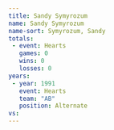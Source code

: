 ```yaml
---
title: Sandy Symyrozum
name: Sandy Symyrozum
name-sort: Symyrozum, Sandy
totals:
 - event: Hearts
   games: 0
   wins: 0
   losses: 0
years:
 - year: 1991
   event: Hearts
   team: "AB"
   position: Alternate
vs:
---
```

